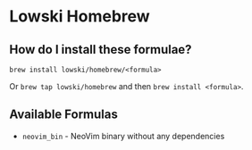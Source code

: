 # Lowski Homebrew

## How do I install these formulae?

`brew install lowski/homebrew/<formula>`

Or `brew tap lowski/homebrew` and then `brew install <formula>`.

## Available Formulas

* `neovim_bin` - NeoVim binary without any dependencies
